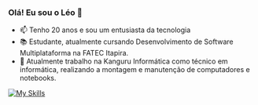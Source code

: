### Olá! Eu sou o Léo 🤠
- 📫 Tenho 20 anos e sou um entusiasta da tecnologia
- 📚 Estudante, atualmente cursando Desenvolvimento de Software Multiplataforma na FATEC Itapira.
- 🔧 Atualmente trabalho na Kanguru Informática como técnico em informática, realizando a montagem e manutenção de computadores e notebooks. 

[![My Skills](https://skillicons.dev/icons?i=javascript,html,css,python,mongodb,nodejs,react,typescript)](https://skillicons.dev)

<!---
leosartorelli1/leosartorelli1 is a ✨ special ✨ repository because its `README.md` (this file) appears on your GitHub profile.
You can click the Preview link to take a look at your changes.
--->
